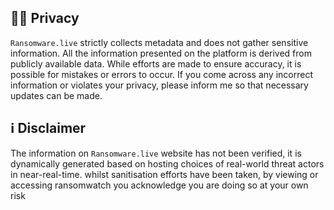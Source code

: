 
## 🕵🏻 Privacy

`Ransomware.live` strictly collects metadata and does not gather sensitive information. All the information presented on the platform is derived from publicly available data. While efforts are made to ensure accuracy, it is possible for mistakes or errors to occur. If you come across any incorrect information or violates your privacy, please inform me so that necessary updates can be made.


## ℹ️ Disclaimer

The information on `Ransomware.live` website has not been verified, it is dynamically generated based on hosting choices of real-world threat actors in near-real-time.
whilst sanitisation efforts have been taken, by viewing or accessing ransomwatch you acknowledge you are doing so at your own risk

